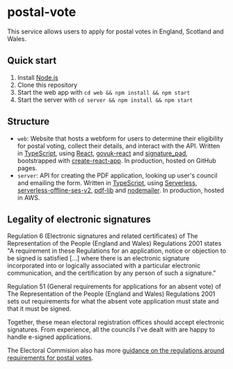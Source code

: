 # postal-vote

This service allows users to apply for postal votes in England, Scotland and Wales.

## Quick start

1. Install [Node.js](https://nodejs.org/) 
2. Clone this repository
3. Start the web app with `cd web && npm install && npm start`
4. Start the server with `cd server && npm install && npm start`

## Structure

- `web`: Website that hosts a webform for users to determine their eligibility for postal voting, collect their details, and interact with the API. Written in [TypeScript](https://www.typescriptlang.org/), using [React](https://reactjs.org/), [govuk-react](https://github.com/govuk-react/govuk-react/) and [signature_pad](https://github.com/szimek/signature_pad), bootstrapped with [create-react-app](https://github.com/facebook/create-react-app/). In production, hosted on GitHub pages.
- `server`: API for creating the PDF application, looking up user's council and emailing the form. Written in [TypeScript](https://www.typescriptlang.org/), using [Serverless](https://www.serverless.com/), [serverless-offline-ses-v2](https://github.com/domdomegg/serverless-offline-ses-v2), [pdf-lib](https://github.com/Hopding/pdf-lib) and [nodemailer](https://nodemailer.com/about/). In production, hosted in AWS.

## Legality of electronic signatures

Regulation 6 (Electronic signatures and related certificates) of The Representation of the People (England and Wales) Regulations 2001 states "A requirement in these Regulations for an application, notice or objection to be signed is satisfied [...] where there is an electronic signature incorporated into or logically associated with a particular electronic communication, and the certification by any person of such a signature."


Regulation 51 (General requirements for applications for an absent vote) of The Representation of the People (England and Wales) Regulations 2001 sets out requirements for what the absent vote application must state and that it must be signed.

Together, these mean electoral registration offices should accept electronic signatures. From experience, all the councils I've dealt with are happy to handle e-signed applications.

The Electoral Commision also has more [guidance on the regulations around requirements for postal votes](https://www.electoralcommission.org.uk/running-electoral-registration-england/absent-voting/postal-voting/what-are-prescribed-requirements-personal-identifiers).